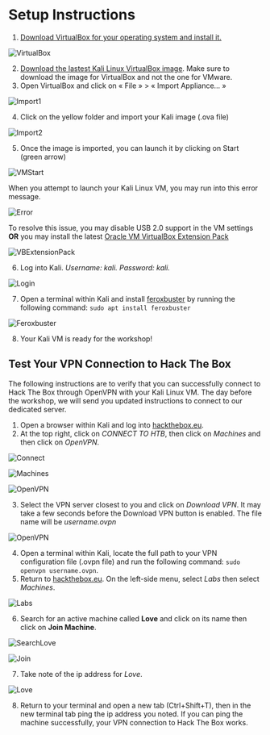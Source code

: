 # Setup Instructions

1. [Download VirtualBox for your operating system and install it.](https://www.virtualbox.org/)

![VirtualBox](/assets_/downloadVB.png)

2. [Download the lastest Kali Linux VirtualBox image](https://www.kali.org/get-kali/#kali-virtual-machines). Make sure to download the image for VirtualBox and not the one for VMware.
3. Open VirtualBox and click on « File » > « Import Appliance… »

![Import1](/assets_/importvm.png)

4. Click on the yellow folder and import your Kali image (.ova file)

![Import2](/assets_/importvm2.PNG)

5. Once the image is imported, you can launch it by clicking on Start (green arrow) 

![VMStart](/assets_/vm_start.png)

When you attempt to launch your Kali Linux VM, you may run into this error message.

![Error](/assets_/error1.png)

To resolve this issue, you may disable USB 2.0 support in the VM settings **OR** you may install the latest [Oracle VM VirtualBox Extension Pack](https://www.virtualbox.org/wiki/Downloads) 

![VBExtensionPack](/assets_/vbextensionpack.png)

6. Log into Kali. *Username: kali. Password: kali.*

![Login](/assets_/kalikali.png)

7. Open a terminal within Kali and install [feroxbuster](https://github.com/epi052/feroxbuster) by running the following command: `sudo apt install feroxbuster`

![Feroxbuster](/assets_/feroxbuster.png)

8. Your Kali VM is ready for the workshop!

## Test Your VPN Connection to Hack The Box

The following instructions are to verify that you can successfully connect to Hack The Box through OpenVPN with your Kali Linux VM. The day before the workshop, we will send you updated instructions to connect to our dedicated server.

1. Open a browser within Kali and log into [hackthebox.eu](https://www.hackthebox.eu/).
2. At the top right, click on *CONNECT TO HTB*, then click on *Machines* and then click on *OpenVPN*.

![Connect](/assets_/connectothtb.PNG)

![Machines](/assets_/machines.PNG)

![OpenVPN](/assets_/openvpn.PNG)

3. Select the VPN server closest to you and click on *Download VPN*. It may take a few seconds before the Download VPN button is enabled. The file name will be *username.ovpn*

![OpenVPN](/assets_/downloadVPN.PNG)

4. Open a terminal within Kali, locate the full path to your VPN configuration file (.ovpn file) and run the following command: `sudo openvpn username.ovpn`.
5. Return to [hackthebox.eu](https://www.hackthebox.eu/). On the left-side menu, select *Labs* then select *Machines*. 

![Labs](/assets_/Labs_machines.PNG)

6. Search for an active machine called **Love** and click on its name then click on **Join Machine**. 

![SearchLove](/assets_/search_love.PNG)

![Join](/assets_/join.PNG)

7. Take note of the ip address for *Love*.

![Love](/assets_/love_ip.PNG)

8. Return to your terminal and open a new tab (Ctrl+Shift+T), then in the new terminal tab ping the ip address you noted. If you can ping the machine successfully, your VPN connection to Hack The Box works.
